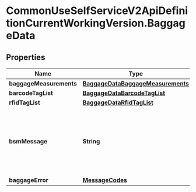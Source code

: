 # CommonUseSelfServiceV2ApiDefinitionCurrentWorkingVersion.BaggageData

## Properties
Name | Type | Description | Notes
------------ | ------------- | ------------- | -------------
**baggageMeasurements** | [**BaggageDataBaggageMeasurements**](BaggageDataBaggageMeasurements.md) |  | [optional] 
**barcodeTagList** | [**BaggageDataBarcodeTagList**](BaggageDataBarcodeTagList.md) |  | [optional] 
**rfidTagList** | [**BaggageDataRfidTagList**](BaggageDataRfidTagList.md) |  | [optional] 
**bsmMessage** | **String** | IATA RP1745 Baggage Source Message (BSM) values containing at least the  following elements: .V, .F and .N. (for components supporting DS_TYPES_RP1745) | [optional] 
**baggageError** | [**MessageCodes**](MessageCodes.md) |  | [optional] 

